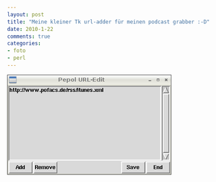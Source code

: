 ```yaml
--- 
layout: post
title: "Meine kleiner Tk url-adder für meinen podcast grabber :-D"
date: 2010-1-22
comments: true
categories: 
- foto
- perl
---
```

![url_adder](/static/wpdata/2010/12/url_adder-scaled50011.png)
